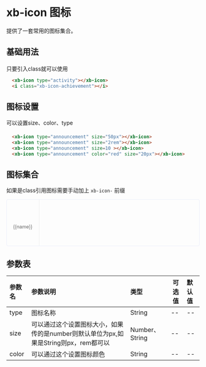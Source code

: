 # xb-icon 图标
提供了一套常用的图标集合。

## 基础用法

<div style="margin-top:20px">
  <xb-icon type="activity"></xb-icon>
  <i class="xb-icon-achievement"></i>
</div>

只要引入class就可以使用
```html
  <xb-icon type="activity"></xb-icon>
  <i class="xb-icon-achievement"></i>
```

## 图标设置
可以设置size、color、type

<div style="margin-top:20px">
  <xb-icon type="announcement" size="50px"></xb-icon>
  <xb-icon type="announcement" size="2rem"></xb-icon>
  <xb-icon type="announcement" size=10 ></xb-icon>
  <xb-icon type="announcement" color="red" size="20px"></xb-icon>
</div>

```html
  <xb-icon type="announcement" size="50px"></xb-icon>
  <xb-icon type="announcement" size="2rem"></xb-icon>
  <xb-icon type="announcement" size=10 ></xb-icon>
  <xb-icon type="announcement" color="red" size="20px"></xb-icon>
```

## 图标集合
如果是class引用图标需要手动加上 `xb-icon-` 前缀

<ul class="icon-list">
  <li v-for="name in icons" :key="name">
    <span class="icon-list-span">
      <i :class="'xb-icon-' + name"></i>
      <span>{{name}}</span>
    </span>
  </li>
</ul>

<script>
var iconList = require('../icon.json');

export default {
  data() {
    return {
      icons: iconList
    };
  }
}
</script>

<style>
.icon-list{
    overflow: hidden;
    list-style: none;
    padding: 0;
    border: 1px solid #eaeefb;
    border-radius: 4px;
}
.icon-list li {
    float: left;
    width: 16.66%;
    text-align: center;
    height: 120px;
    line-height: 120px;
    color: #666;
    font-size: 13px;
    transition: color .15s linear;
    border-right: 1px solid #eee;
    border-bottom: 1px solid #eee;
    margin-right: -1px;
    margin-bottom: -1px;
}
.icon-list-span{
    display: inline-block;
    line-height: normal;
    vertical-align: middle;
    font-family: Helvetica Neue,Helvetica,PingFang SC,Hiragino Sans GB,Microsoft YaHei,SimSun,sans-serif;
}
.icon-list-span i{
  display: block;
  font-size: 32px;
  margin-bottom: 15px;
  color: #606266;
}
</style>

## 参数表


|参数名|参数说明|类型|可选值|默认值
|:----|:---|:-----|-----|:-----|
|type|图标名称|String|--|--|
|size|可以通过这个设置图标大小，如果传的是number则默认单位为px,如果是String则px，rem都可以|Number、String|--|--|
|color|可以通过这个设置图标颜色|String|--|--|

